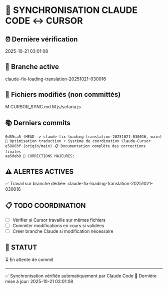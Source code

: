 # 🔄 SYNCHRONISATION CLAUDE CODE ↔ CURSOR

## ⏰ Dernière vérification
2025-10-21 03:01:08

## 📍 Branche active
claude-fix-loading-translation-20251021-030016

## 📝 Fichiers modifiés (non committés)
 M CURSOR_SYNC.md
 M js/sefaria.js

## 📚 Derniers commits
```
0d55ca5 (HEAD -> claude-fix-loading-translation-20251021-030016, main) 🔄 Optimisation traduction + Système de coordination Claude-Cursor
e58803f (origin/main) 📋 Documentation complète des corrections finales
aa5deb8 🔧 CORRECTIONS MAJEURES:
```

## ⚠️ ALERTES ACTIVES
✅ Travail sur branche dédiée: claude-fix-loading-translation-20251021-030016

## 📋 TODO COORDINATION
- [ ] Vérifier si Cursor travaille sur mêmes fichiers
- [ ] Commiter modifications en cours si validées
- [ ] Créer branche Claude si modification nécessaire

## 🚦 STATUT
⏳ En attente de commit

---
✅ Synchronisation vérifiée automatiquement par Claude Code
🔄 Dernière mise à jour: 2025-10-21 03:01:08
